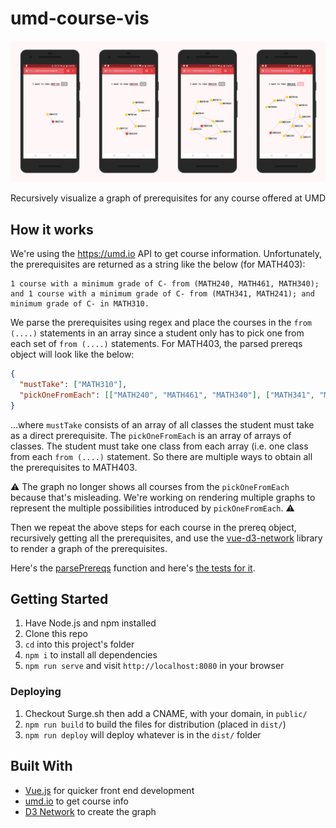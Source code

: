 # umd-course-vis

![Screenshots](screenshot.png)

Recursively visualize a graph of prerequisites for any course offered at UMD

## How it works

We're using the https://umd.io API to get course information. Unfortunately, the prerequisites are returned as a string like the below (for MATH403):

```
1 course with a minimum grade of C- from (MATH240, MATH461, MATH340); and 1 course with a minimum grade of C- from (MATH341, MATH241); and minimum grade of C- in MATH310.
```

We parse the prerequisites using regex and place the courses in the `from (....)` statements in an array since a student only has to pick one from each set of `from (....)` statements. For MATH403, the parsed prereqs object will look like the below:

```json
{
  "mustTake": ["MATH310"],
  "pickOneFromEach": [["MATH240", "MATH461", "MATH340"], ["MATH341", "MATH241"]]
}
```

...where `mustTake` consists of an array of all classes the student must take as a direct prerequisite. The `pickOneFromEach` is an array of arrays of classes. The student must take one class from each array (i.e. one class from each `from (....)` statement. So there are multiple ways to obtain all the prerequisites to MATH403.

:warning: The graph no longer shows all courses from the `pickOneFromEach` because that's misleading. We're working on rendering multiple graphs to represent the multiple possibilities introduced by `pickOneFromEach`. :warning:

Then we repeat the above steps for each course in the prereq object, recursively getting all the prerequisites, and use the [vue-d3-network](https://github.com/emiliorizzo/vue-d3-network) library to render a graph of the prerequisites.

Here's the [parsePrereqs](./src/parsePrereqs.js) function and here's [the tests for it](./__tests__/parsePrereqs.test.js).

## Getting Started

1. Have Node.js and npm installed
2. Clone this repo
3. `cd` into this project's folder
4. `npm i` to install all dependencies
5. `npm run serve` and visit `http://localhost:8080` in your browser

### Deploying

1. Checkout Surge.sh then add a CNAME, with your domain, in `public/`
2. `npm run build` to build the files for distribution (placed in `dist/`)
3. `npm run deploy` will deploy whatever is in the `dist/` folder

## Built With

- [Vue.js](https://vuejs.org) for quicker front end development
- [umd.io](https://umd.io) to get course info
- [D3 Network](https://github.com/emiliorizzo/vue-d3-network) to create the graph
